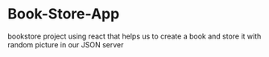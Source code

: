 # Book-Store-App
bookstore project using react that helps us to create a book and store it with random picture in our JSON server
